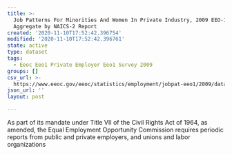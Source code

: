 ```yaml
---
title: >-
  Job Patterns For Minorities And Women In Private Industry, 2009 EEO-1 State
  Aggregate by NAICS-2 Report
created: '2020-11-10T17:52:42.396754'
modified: '2020-11-10T17:52:42.396761'
state: active
type: dataset
tags:
  - Eeoc Eeo1 Private Employer Eeo1 Survey 2009
groups: []
csv_url: >-
  https://www.eeoc.gov/eeoc/statistics/employment/jobpat-eeo1/2009/datasets/YEAR09_STATE_NAC2.txt
json_url: ''
layout: post

---
```

As part of its mandate under Title VII of the Civil Rights Act of 1964, as amended, the Equal Employment Opportunity Commission requires periodic reports from public and private employers, and unions and labor organizations 
